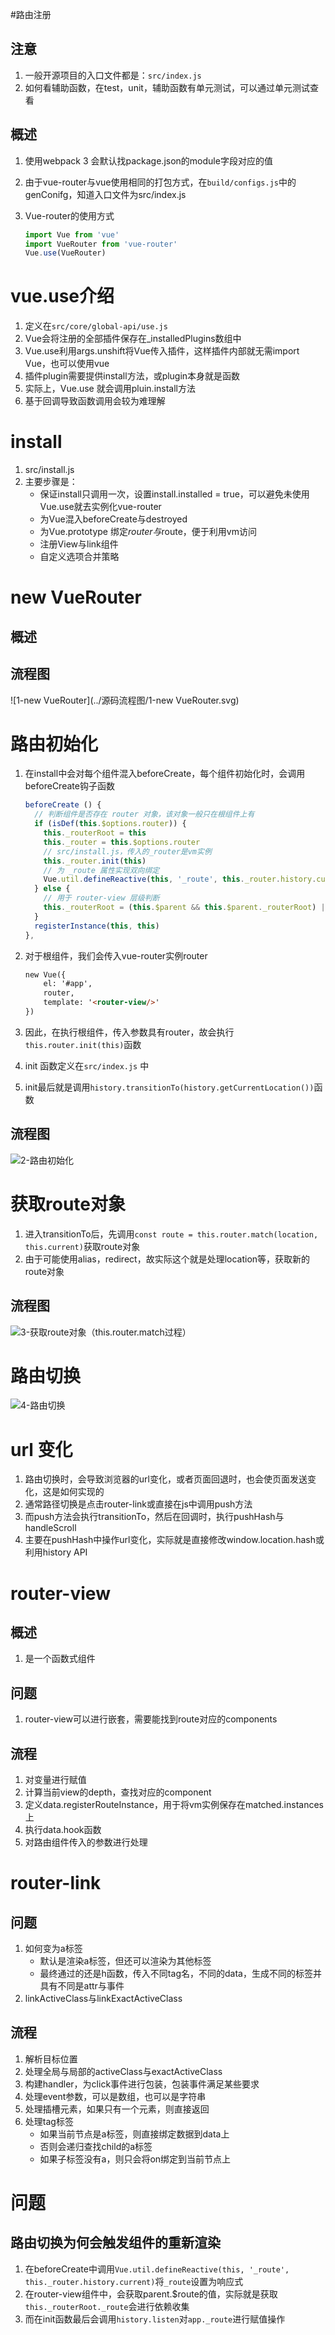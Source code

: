  

#路由注册

## 注意

1. 一般开源项目的入口文件都是：`src/index.js`
2. 如何看辅助函数，在test，unit，辅助函数有单元测试，可以通过单元测试查看

## 概述

1. 使用webpack 3 会默认找package.json的module字段对应的值

1. 由于vue-router与vue使用相同的打包方式，在`build/configs.js`中的genConifg，知道入口文件为src/index.js

1. Vue-router的使用方式

   ```javascript
   import Vue from 'vue'
   import VueRouter from 'vue-router'
   Vue.use(VueRouter)
   ```

# vue.use介绍

1. 定义在`src/core/global-api/use.js`
2. Vue会将注册的全部插件保存在_installedPlugins数组中
3. Vue.use利用args.unshift将Vue传入插件，这样插件内部就无需import Vue，也可以使用vue
4. 插件plugin需要提供install方法，或plugin本身就是函数
5. 实际上，Vue.use 就会调用pluin.install方法
6. 基于回调导致函数调用会较为难理解

# install

1. src/install.js
2. 主要步骤是：
   - 保证install只调用一次，设置install.installed = true，可以避免未使用Vue.use就去实例化vue-router
   - 为Vue混入beforeCreate与destroyed
   - 为Vue.prototype 绑定$router与$route，便于利用vm访问
   - 注册View与link组件
   - 自定义选项合并策略



# new VueRouter

## 概述

## 流程图

![1-new VueRouter](../源码流程图/1-new VueRouter.svg)



# 路由初始化
1. 在install中会对每个组件混入beforeCreate，每个组件初始化时，会调用beforeCreate钩子函数

   ```javascript
   beforeCreate () {
     // 判断组件是否存在 router 对象，该对象一般只在根组件上有
     if (isDef(this.$options.router)) {
       this._routerRoot = this
       this._router = this.$options.router
       // src/install.js，传入的_router是vm实例
       this._router.init(this)
       // 为 _route 属性实现双向绑定
       Vue.util.defineReactive(this, '_route', this._router.history.current)
     } else {
       // 用于 router-view 层级判断
       this._routerRoot = (this.$parent && this.$parent._routerRoot) || this
     }
     registerInstance(this, this)
   },
   ```

   

1. 对于根组件，我们会传入vue-router实例router

   ```html
   new Vue({
       el: '#app',
       router,
       template: '<router-view/>'
   })
   ```

1. 因此，在执行根组件，传入参数具有router，故会执行`this.router.init(this)`函数

1. init 函数定义在`src/index.js` 中

1. init最后就是调用`history.transitionTo(history.getCurrentLocation())`函数



## 流程图

![2-路由初始化](../源码流程图/2-路由初始化.svg)

# 获取route对象

1. 进入transitionTo后，先调用`const route = this.router.match(location, this.current)`获取route对象
2. 由于可能使用alias，redirect，故实际这个就是处理location等，获取新的route对象

## 流程图

![3-获取route对象（this.router.match过程）](../源码流程图/3-获取route对象（this.router.match过程）.svg)



# 路由切换

![4-路由切换](../源码流程图/4-路由切换.svg)



# url 变化

1. 路由切换时，会导致浏览器的url变化，或者页面回退时，也会使页面发送变化，这是如何实现的
2. 通常路径切换是点击router-link或直接在js中调用push方法
3. 而push方法会执行transitionTo，然后在回调时，执行pushHash与handleScroll
4. 主要在pushHash中操作url变化，实际就是直接修改window.location.hash或利用history API

# router-view

## 概述

1. 是一个函数式组件

## 问题

1. router-view可以进行嵌套，需要能找到route对应的components

## 流程

1. 对变量进行赋值
2. 计算当前view的depth，查找对应的component
3. 定义data.registerRouteInstance，用于将vm实例保存在matched.instances上
4. 执行data.hook函数
5. 对路由组件传入的参数进行处理



# router-link

## 问题

1. 如何变为a标签
   - 默认是渲染a标签，但还可以渲染为其他标签
   - 最终通过的还是h函数，传入不同tag名，不同的data，生成不同的标签并具有不同是attr与事件
2. linkActiveClass与linkExactActiveClass

## 流程

1. 解析目标位置
2. 处理全局与局部的activeClass与exactActiveClass
3. 构建handler，为click事件进行包装，包装事件满足某些要求
4. 处理event参数，可以是数组，也可以是字符串
5. 处理插槽元素，如果只有一个元素，则直接返回
6. 处理tag标签
   - 如果当前节点是a标签，则直接绑定数据到data上
   - 否则会递归查找child的a标签
   - 如果子标签没有a，则只会将on绑定到当前节点上

# 问题

## 路由切换为何会触发组件的重新渲染

1. 在beforeCreate中调用`Vue.util.defineReactive(this, '_route', this._router.history.current)`将`_route`设置为响应式
2. 在router-view组件中，会获取parent.$route的值，实际就是获取`this._routerRoot._route`会进行依赖收集
3. 而在init函数最后会调用`history.listen`对`app._route`进行赋值操作

